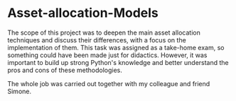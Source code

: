 # Asset-allocation-Models

The scope of this project was to deepen the main asset allocation techniques and discuss their differences, with a focus on the implementation of them.
This task was assigned as a take-home exam, so something could have been made just for didactics.
However, it was important to build up strong Python's knowledge and better understand the pros and cons of these methodologies.

The whole job was carried out together with my colleague and friend Simone.
